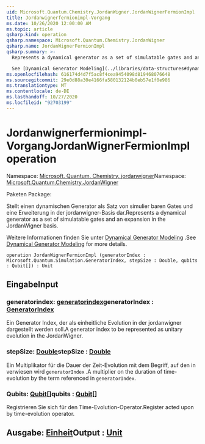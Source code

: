 ```yaml
---
uid: Microsoft.Quantum.Chemistry.JordanWigner.JordanWignerFermionImpl
title: Jordanwignerfermionimpl-Vorgang
ms.date: 10/26/2020 12:00:00 AM
ms.topic: article
qsharp.kind: operation
qsharp.namespace: Microsoft.Quantum.Chemistry.JordanWigner
qsharp.name: JordanWignerFermionImpl
qsharp.summary: >-
  Represents a dynamical generator as a set of simulatable gates and an expansion in the JordanWigner basis.

  See [Dynamical Generator Modeling](../libraries/data-structures#dynamical-generator-modeling) for more details.
ms.openlocfilehash: 616174d4d7f5ac8f4cea9454098d819468076648
ms.sourcegitcommit: 29e0d88a30e4166fa580132124b0eb57e1f0e986
ms.translationtype: MT
ms.contentlocale: de-DE
ms.lasthandoff: 10/27/2020
ms.locfileid: "92703199"
---
```

# <a name="jordanwignerfermionimpl-operation"></a><span data-ttu-id="f1944-102">Jordanwignerfermionimpl-Vorgang</span><span class="sxs-lookup"><span data-stu-id="f1944-102">JordanWignerFermionImpl operation</span></span>

<span data-ttu-id="f1944-103">Namespace: [Microsoft. Quantum. Chemistry. jordanwigner](xref:Microsoft.Quantum.Chemistry.JordanWigner)</span><span class="sxs-lookup"><span data-stu-id="f1944-103">Namespace: [Microsoft.Quantum.Chemistry.JordanWigner](xref:Microsoft.Quantum.Chemistry.JordanWigner)</span></span>

<span data-ttu-id="f1944-104">Paketen [](https://nuget.org/packages/)</span><span class="sxs-lookup"><span data-stu-id="f1944-104">Package: [](https://nuget.org/packages/)</span></span>


<span data-ttu-id="f1944-105">Stellt einen dynamischen Generator als Satz von simulier baren Gates und eine Erweiterung in der jordanwigner-Basis dar.</span><span class="sxs-lookup"><span data-stu-id="f1944-105">Represents a dynamical generator as a set of simulatable gates and an expansion in the JordanWigner basis.</span></span>

<span data-ttu-id="f1944-106">Weitere Informationen finden Sie unter [Dynamical Generator Modeling](../libraries/data-structures#dynamical-generator-modeling) .</span><span class="sxs-lookup"><span data-stu-id="f1944-106">See [Dynamical Generator Modeling](../libraries/data-structures#dynamical-generator-modeling) for more details.</span></span>

```qsharp
operation JordanWignerFermionImpl (generatorIndex : Microsoft.Quantum.Simulation.GeneratorIndex, stepSize : Double, qubits : Qubit[]) : Unit
```


## <a name="input"></a><span data-ttu-id="f1944-107">Eingabe</span><span class="sxs-lookup"><span data-stu-id="f1944-107">Input</span></span>

### <a name="generatorindex--generatorindex"></a><span data-ttu-id="f1944-108">generatorindex: [generatorindex](xref:Microsoft.Quantum.Simulation.GeneratorIndex)</span><span class="sxs-lookup"><span data-stu-id="f1944-108">generatorIndex : [GeneratorIndex](xref:Microsoft.Quantum.Simulation.GeneratorIndex)</span></span>

<span data-ttu-id="f1944-109">Ein Generator Index, der als einheitliche Evolution in der jordanwigner dargestellt werden soll.</span><span class="sxs-lookup"><span data-stu-id="f1944-109">A generator index to be represented as unitary evolution in the JordanWigner.</span></span>


### <a name="stepsize--double"></a><span data-ttu-id="f1944-110">stepSize: [Double](xref:microsoft.quantum.lang-ref.double)</span><span class="sxs-lookup"><span data-stu-id="f1944-110">stepSize : [Double](xref:microsoft.quantum.lang-ref.double)</span></span>

<span data-ttu-id="f1944-111">Ein Multiplikator für die Dauer der Zeit-Evolution mit dem Begriff, auf den in verwiesen wird `generatorIndex` .</span><span class="sxs-lookup"><span data-stu-id="f1944-111">A multiplier on the duration of time-evolution by the term referenced in `generatorIndex`.</span></span>


### <a name="qubits--qubit"></a><span data-ttu-id="f1944-112">Qubits: [Qubit](xref:microsoft.quantum.lang-ref.qubit)[]</span><span class="sxs-lookup"><span data-stu-id="f1944-112">qubits : [Qubit](xref:microsoft.quantum.lang-ref.qubit)[]</span></span>

<span data-ttu-id="f1944-113">Registrieren Sie sich für den Time-Evolution-Operator.</span><span class="sxs-lookup"><span data-stu-id="f1944-113">Register acted upon by time-evolution operator.</span></span>



## <a name="output--unit"></a><span data-ttu-id="f1944-114">Ausgabe: [Einheit](xref:microsoft.quantum.lang-ref.unit)</span><span class="sxs-lookup"><span data-stu-id="f1944-114">Output : [Unit](xref:microsoft.quantum.lang-ref.unit)</span></span>

